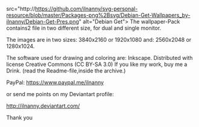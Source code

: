 src="http://https://github.com/ilnanny/svg-personal-resource/blob/master/Packages-png%2Bsvg/Debian-Get-Wallpapers_by-ilnanny/Debian-Get-Pres.png" alt="Debian Get">
The wallpaper-Pack contains2 file in two different size, for dual and single monitor.

The images are in two sizes: 3840x2160 or 1920x1080 
                        and: 2560x2048 or 1280x1024.

The software used for drawing and coloring are: Inkscape.
Distributed with license Creative Commons (CC BY-SA 3.0)
If you like my work, buy me a Drink. (read the Readme-file,inside the archive.)

PayPal:
https://www.paypal.me/ilnanny

or send me points on my Deviantart profile:

http://ilnanny.deviantart.com/

Thank you
